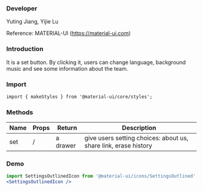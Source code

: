 

### **Developer**

Yuting Jiang, Yijie Lu

Reference: MATERIAL-UI (https://material-ui.com)



###  **Introduction**

It is a set button. By clicking it, users can change language, background music and see some information about the team. 

###  **Import**

```html
import { makeStyles } from '@material-ui/core/styles';

```



###  **Methods**

| Name | Props | Return | Description |
| ---- | ----- | ------ | ----------- |
| set |  /  |  a drawer     |   give users setting choices: about us, share link, erase history        |

###  **Demo**

```jsx
import SettingsOutlinedIcon from '@material-ui/icons/SettingsOutlined';
<SettingsOutlinedIcon />
```
